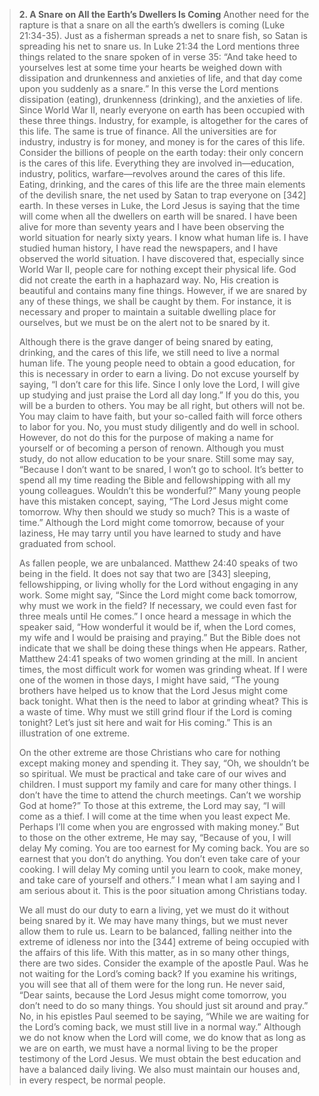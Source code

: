 
> **2. A Snare on All the Earth’s Dwellers Is Coming**
> Another need for the rapture is that a snare on all the earth’s dwellers is coming (Luke 21:34-35). Just as a fisherman spreads a net to snare fish, so Satan is spreading his net to snare us. In Luke 21:34 the Lord mentions three things related to the snare spoken of in verse 35: “And take heed to yourselves lest at some time your hearts be weighed down with dissipation and drunkenness and anxieties of life, and that day come upon you suddenly as a snare.” In this verse the Lord mentions dissipation (eating), drunkenness (drinking), and the anxieties of life. Since World War II, nearly everyone on earth has been occupied with these three things. Industry, for example, is altogether for the cares of this life. The same is true of finance. All the universities are for industry, industry is for money, and money is for the cares of this life. Consider the billions of people on the earth today: their only concern is the cares of this life. Everything they are involved in—education, industry, politics, warfare—revolves around the cares of this life. Eating, drinking, and the cares of this life are the three main elements of the devilish snare, the net used by Satan to trap everyone on [342] earth. In these verses in Luke, the Lord Jesus is saying that the time will come when all the dwellers on earth will be snared. I have been alive for more than seventy years and I have been observing the world situation for nearly sixty years. I know what human life is. I have studied human history, I have read the newspapers, and I have observed the world situation. I have discovered that, especially since World War II, people care for nothing except their physical life. God did not create the earth in a haphazard way. No, His creation is beautiful and contains many fine things. However, if we are snared by any of these things, we shall be caught by them. For instance, it is necessary and proper to maintain a suitable dwelling place for ourselves, but we must be on the alert not to be snared by it.
>
> Although there is the grave danger of being snared by eating, drinking, and the cares of this life, we still need to live a normal human life. The young people need to obtain a good education, for this is necessary in order to earn a living. Do not excuse yourself by saying, “I don’t care for this life. Since I only love the Lord, I will give up studying and just praise the Lord all day long.” If you do this, you will be a burden to others. You may be all right, but others will not be. You may claim to have faith, but your so-called faith will force others to labor for you. No, you must study diligently and do well in school. However, do not do this for the purpose of making a name for yourself or of becoming a person of renown. Although you must study, do not allow education to be your snare. Still some may say, “Because I don’t want to be snared, I won’t go to school. It’s better to spend all my time reading the Bible and fellowshipping with all my young colleagues. Wouldn’t this be wonderful?” Many young people have this mistaken concept, saying, “The Lord Jesus might come tomorrow. Why then should we study so much? This is a waste of time.” Although the Lord might come tomorrow, because of your laziness, He may tarry until you have learned to study and have graduated from school.
>
> As fallen people, we are unbalanced. Matthew 24:40 speaks of two being in the field. It does not say that two are [343] sleeping, fellowshipping, or living wholly for the Lord without engaging in any work. Some might say, “Since the Lord might come back tomorrow, why must we work in the field? If necessary, we could even fast for three meals until He comes.” I once heard a message in which the speaker said, “How wonderful it would be if, when the Lord comes, my wife and I would be praising and praying.” But the Bible does not indicate that we shall be doing these things when He appears. Rather, Matthew 24:41 speaks of two women grinding at the mill. In ancient times, the most difficult work for women was grinding wheat. If I were one of the women in those days, I might have said, “The young brothers have helped us to know that the Lord Jesus might come back tonight. What then is the need to labor at grinding wheat? This is a waste of time. Why must we still grind flour if the Lord is coming tonight? Let’s just sit here and wait for His coming.” This is an illustration of one extreme.
>
> On the other extreme are those Christians who care for nothing except making money and spending it. They say, “Oh, we shouldn’t be so spiritual. We must be practical and take care of our wives and children. I must support my family and care for many other things. I don’t have the time to attend the church meetings. Can’t we worship God at home?” To those at this extreme, the Lord may say, “I will come as a thief. I will come at the time when you least expect Me. Perhaps I’ll come when you are engrossed with making money.” But to those on the other extreme, He may say, “Because of you, I will delay My coming. You are too earnest for My coming back. You are so earnest that you don’t do anything. You don’t even take care of your cooking. I will delay My coming until you learn to cook, make money, and take care of yourself and others.” I mean what I am saying and I am serious about it. This is the poor situation among Christians today.
>
> We all must do our duty to earn a living, yet we must do it without being snared by it. We may have many things, but we must never allow them to rule us. Learn to be balanced, falling neither into the extreme of idleness nor into the [344] extreme of being occupied with the affairs of this life. With this matter, as in so many other things, there are two sides. Consider the example of the apostle Paul. Was he not waiting for the Lord’s coming back? If you examine his writings, you will see that all of them were for the long run. He never said, “Dear saints, because the Lord Jesus might come tomorrow, you don’t need to do so many things. You should just sit around and pray.” No, in his epistles Paul seemed to be saying, “While we are waiting for the Lord’s coming back, we must still live in a normal way.” Although we do not know when the Lord will come, we do know that as long as we are on earth, we must have a normal living to be the proper testimony of the Lord Jesus. We must obtain the best education and have a balanced daily living. We also must maintain our houses and, in every respect, be normal people.

